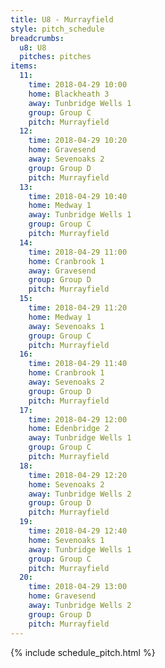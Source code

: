 ```yaml
---
title: U8 - Murrayfield
style: pitch_schedule
breadcrumbs:
  u8: U8
  pitches: pitches
items:
  11:
    time: 2018-04-29 10:00
    home: Blackheath 3
    away: Tunbridge Wells 1
    group: Group C
    pitch: Murrayfield
  12:
    time: 2018-04-29 10:20
    home: Gravesend
    away: Sevenoaks 2
    group: Group D
    pitch: Murrayfield
  13:
    time: 2018-04-29 10:40
    home: Medway 1
    away: Tunbridge Wells 1
    group: Group C
    pitch: Murrayfield
  14:
    time: 2018-04-29 11:00
    home: Cranbrook 1
    away: Gravesend
    group: Group D
    pitch: Murrayfield
  15:
    time: 2018-04-29 11:20
    home: Medway 1
    away: Sevenoaks 1
    group: Group C
    pitch: Murrayfield
  16:
    time: 2018-04-29 11:40
    home: Cranbrook 1
    away: Sevenoaks 2
    group: Group D
    pitch: Murrayfield
  17:
    time: 2018-04-29 12:00
    home: Edenbridge 2
    away: Tunbridge Wells 1
    group: Group C
    pitch: Murrayfield
  18:
    time: 2018-04-29 12:20
    home: Sevenoaks 2
    away: Tunbridge Wells 2
    group: Group D
    pitch: Murrayfield
  19:
    time: 2018-04-29 12:40
    home: Sevenoaks 1
    away: Tunbridge Wells 1
    group: Group C
    pitch: Murrayfield
  20:
    time: 2018-04-29 13:00
    home: Gravesend
    away: Tunbridge Wells 2
    group: Group D
    pitch: Murrayfield
---
```


{% include schedule_pitch.html %}
